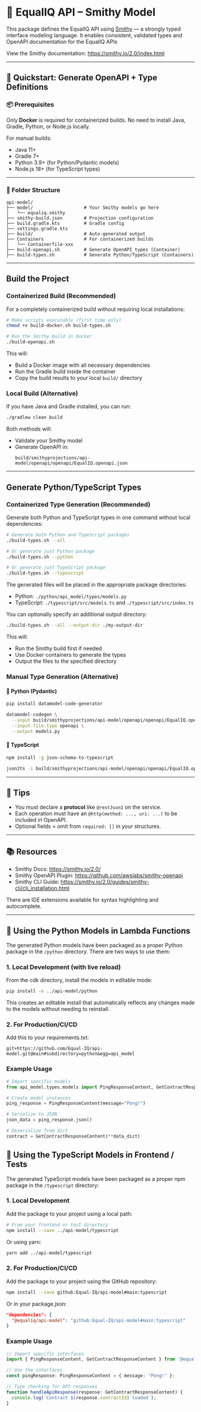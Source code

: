 # 🧬 EqualIQ API – Smithy Model

This package defines the EqualIQ API using [Smithy](https://smithy.io/) — a strongly typed interface modeling language. It enables consistent, validated types and OpenAPI documentation for the EqualIQ APIs

View the Smithy documentation:
https://smithy.io/2.0/index.html


---

## 🚀 Quickstart: Generate OpenAPI + Type Definitions

### 📦 Prerequisites

Only **Docker** is required for containerized builds. No need to install Java, Gradle, Python, or Node.js locally.

For manual builds:
- Java 11+
- Gradle 7+
- Python 3.9+ (for Python/Pydantic models)
- Node.js 18+ (for TypeScript types)

---

### 📁 Folder Structure

```
api-model/
├── model/                   # Your Smithy models go here
│   └── equaliq.smithy
├── smithy-build.json        # Projection configuration
├── build.gradle.kts         # Gradle config
├── settings.gradle.kts
├── build/                   # Auto-generated output
├── Containers               # For containerized builds
│   └── Containerfile-xxx
├── build-openapi.sh         # Generate OpenAPI types (Container)
├── build-types.sh           # Generate Python/TypeScript (Containers)
```

---

## Build the Project

### Containerized Build (Recommended)

For a completely containerized build without requiring local installations:

```bash
# Make scripts executable (first time only)
chmod +x build-docker.sh build-types.sh

# Run the Smithy build in Docker
./build-openapi.sh
```

This will:
- Build a Docker image with all necessary dependencies
- Run the Gradle build inside the container
- Copy the build results to your local `build/` directory

### Local Build (Alternative)

If you have Java and Gradle installed, you can run:

```bash
./gradlew clean build
```

Both methods will:
- Validate your Smithy model
- Generate OpenAPI in:
  ```
  build/smithyprojections/api-model/openapi/openapi/EqualIQ.openapi.json
  ```

---

## Generate Python/TypeScript Types

### Containerized Type Generation (Recommended)

Generate both Python and TypeScript types in one command without local dependencies:

```bash
# Generate both Python and TypeScript packages
./build-types.sh --all

# Or generate just Python package
./build-types.sh --python

# Or generate just TypeScript package
./build-types.sh --typescript
```

The generated files will be placed in the appropriate package directories:
- Python: `./python/api_model/types/models.py`
- TypeScript: `./typescript/src/models.ts` and `./typescript/src/index.ts`

You can optionally specify an additional output directory:
```bash
./build-types.sh --all --output-dir ./my-output-dir
```

This will:
- Run the Smithy build first if needed
- Use Docker containers to generate the types
- Output the files to the specified directory

### Manual Type Generation (Alternative)

#### 🐍 Python (Pydantic)

```bash
pip install datamodel-code-generator

datamodel-codegen \
  --input build/smithyprojections/api-model/openapi/openapi/EqualIQ.openapi.json \
  --input-file-type openapi \
  --output models.py
```

#### 🧠 TypeScript

```bash
npm install -g json-schema-to-typescript

json2ts -i build/smithyprojections/api-model/openapi/openapi/EqualIQ.openapi.json -o models.ts
```

---

## 🧠 Tips

- You must declare a **protocol** like `@restJson1` on the service.
- Each operation must have an `@http(method: ..., uri: ...)` to be included in OpenAPI.
- Optional fields = omit from `required: []` in your structures.

---

## 📚 Resources

- Smithy Docs: https://smithy.io/2.0/
- Smithy OpenAPI Plugin: https://github.com/awslabs/smithy-openapi
- Smithy CLI Guide: https://smithy.io/2.0/guides/smithy-cli/cli_installation.html

There are IDE extensions available for syntax highlighting and autocomplete.

---

## 🐍 Using the Python Models in Lambda Functions

The generated Python models have been packaged as a proper Python package in the `/python` directory. There are two ways to use them:

### 1. Local Development (with live reload)

From the cdk directory, install the models in editable mode:

```bash
pip install -e ../api-model/python
```

This creates an editable install that automatically reflects any changes made to the models without needing to reinstall.

### 2. For Production/CI/CD

Add this to your requirements.txt:

```
git+https://github.com/Equal-IQ/api-model.git@main#subdirectory=python&egg=api_model
```

### Example Usage

```python
# Import specific models
from api_model.types.models import PingResponseContent, GetContractResponseContent

# Create model instances
ping_response = PingResponseContent(message="Pong!")

# Serialize to JSON
json_data = ping_response.json()

# Deserialize from dict
contract = GetContractResponseContent(**data_dict)
```

## 🧠 Using the TypeScript Models in Frontend / Tests

The generated TypeScript models have been packaged as a proper npm package in the `/typescript` directory:

### 1. Local Development

Add the package to your project using a local path:

```bash
# From your frontend or test directory
npm install --save ../api-model/typescript
```

Or using yarn:

```bash
yarn add ../api-model/typescript
```

### 2. For Production/CI/CD

Add the package to your project using the GitHub repository:

```bash
npm install --save github:Equal-IQ/api-model#main:typescript
```

Or in your package.json:

```json
"dependencies": {
  "@equaliq/api-model": "github:Equal-IQ/api-model#main:typescript"
}
```

### Example Usage

```typescript
// Import specific interfaces
import { PingResponseContent, GetContractResponseContent } from '@equaliq/api-model';

// Use the interfaces
const pingResponse: PingResponseContent = { message: "Pong!" };

// Type checking for API responses
function handleApiResponse(response: GetContractResponseContent) {
  console.log(`Contract ${response.contractId} loaded`);
}
```
